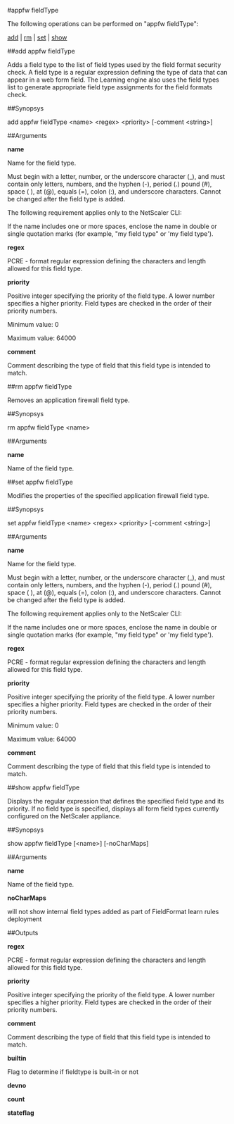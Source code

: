 #appfw fieldType

The following operations can be performed on "appfw fieldType":


[add](#add-appfw-fieldtype) | [rm](#rm-appfw-fieldtype) | [set](#set-appfw-fieldtype) | [show](#show-appfw-fieldtype)

##add appfw fieldType

Adds a field type to the list of field types used by the field format security check. A field type is a regular expression defining the type of data that can appear in a web form field. The Learning engine also uses the field types list to generate appropriate field type assignments for the field formats check.


##Synopsys

add appfw fieldType &lt;name> &lt;regex> &lt;priority> [-comment &lt;string>]


##Arguments

<b>name</b>
Name for the field type.
Must begin with a letter, number, or the underscore character (_), and must contain only letters, numbers, and the hyphen (-), period (.) pound (#), space ( ), at (@), equals (=), colon (:), and underscore characters. Cannot be changed after the field type is added.
The following requirement applies only to the NetScaler CLI:
If the name includes one or more spaces, enclose the name in double or single quotation marks (for example, "my field type" or 'my field type').

<b>regex</b>
PCRE - format regular expression defining the characters and length allowed for this field type.

<b>priority</b>
Positive integer specifying the priority of the field type. A lower number specifies a higher priority. Field types are checked in the order of their priority numbers.
Minimum value: 0
Maximum value: 64000

<b>comment</b>
Comment describing the type of field that this field type is intended to match.



##rm appfw fieldType

Removes an application firewall field type.


##Synopsys

rm appfw fieldType &lt;name>


##Arguments

<b>name</b>
Name of the field type.



##set appfw fieldType

Modifies the properties of the specified application firewall field type.


##Synopsys

set appfw fieldType &lt;name> &lt;regex> &lt;priority> [-comment &lt;string>]


##Arguments

<b>name</b>
Name for the field type.
Must begin with a letter, number, or the underscore character (_), and must contain only letters, numbers, and the hyphen (-), period (.) pound (#), space ( ), at (@), equals (=), colon (:), and underscore characters. Cannot be changed after the field type is added.
The following requirement applies only to the NetScaler CLI:
If the name includes one or more spaces, enclose the name in double or single quotation marks (for example, "my field type" or 'my field type').

<b>regex</b>
PCRE - format regular expression defining the characters and length allowed for this field type.

<b>priority</b>
Positive integer specifying the priority of the field type. A lower number specifies a higher priority. Field types are checked in the order of their priority numbers.
Minimum value: 0
Maximum value: 64000

<b>comment</b>
Comment describing the type of field that this field type is intended to match.



##show appfw fieldType

Displays the regular expression that defines the specified field type and its priority. If no field type is specified, displays all form field types currently configured on the NetScaler appliance.


##Synopsys

show appfw fieldType [&lt;name>] [-noCharMaps]


##Arguments

<b>name</b>
Name of the field type.

<b>noCharMaps</b>
will not show internal field types added as part of FieldFormat learn rules deployment



##Outputs

<b>regex</b>
PCRE - format regular expression defining the characters and length allowed for this field type.

<b>priority</b>
Positive integer specifying the priority of the field type. A lower number specifies a higher priority. Field types are checked in the order of their priority numbers.

<b>comment</b>
Comment describing the type of field that this field type is intended to match.

<b>builtin</b>
Flag to determine if fieldtype is built-in or not

<b>devno</b>

<b>count</b>

<b>stateflag</b>




